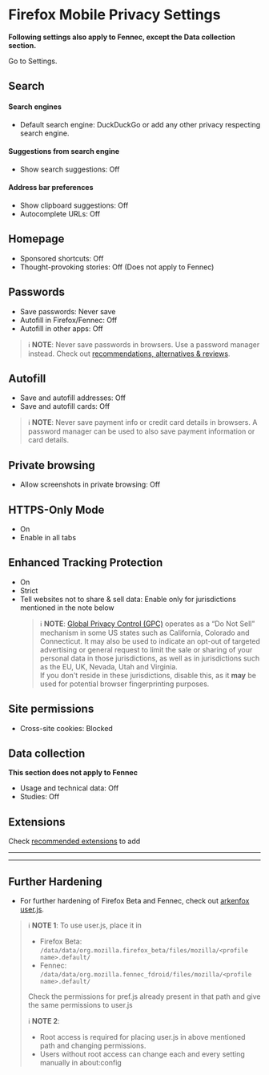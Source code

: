# Firefox Mobile Privacy Settings

**Following settings also apply to Fennec, except the Data collection section.**

Go to Settings.



## Search

#### Search engines
- Default search engine: DuckDuckGo or add any other privacy respecting search engine.

#### Suggestions from search engine
- Show search suggestions: Off

#### Address bar preferences
- Show clipboard suggestions: Off
- Autocomplete URLs: Off



## Homepage
- Sponsored shortcuts: Off
- Thought-provoking stories: Off (Does not apply to Fennec)



## Passwords
- Save passwords: Never save
- Autofill in Firefox/Fennec: Off
- Autofill in other apps: Off

> :information_source: **NOTE**: Never save passwords in browsers. Use a password manager instead. Check out [recommendations, alternatives & reviews](https://github.com/StellarSand/privacy-settings#recommendations-alternatives--reviews).


## Autofill
- Save and autofill addresses: Off
- Save and autofill cards: Off

> :information_source: **NOTE**: Never save payment info or credit card details in browsers. A password manager can be used to also save payment information or card details.



## Private browsing
- Allow screenshots in private browsing: Off



## HTTPS-Only Mode
- On
- Enable in all tabs



## Enhanced Tracking Protection
- On
- Strict
- Tell websites not to share & sell data: Enable only for jurisdictions mentioned in the note below
  > :information_source: **NOTE**: [Global Privacy Control (GPC)](https://globalprivacycontrol.org/) operates as a “Do Not Sell” mechanism in some US states such as California, Colorado and Connecticut. It may also be used to indicate an opt-out of targeted advertising or general request to limit the sale or sharing of your personal data in those jurisdictions, as well as in jurisdictions such as the EU, UK, Nevada, Utah and Virginia.
  > <br>If you don't reside in these jurisdictions, disable this, as it **may** be used for potential browser fingerprinting purposes.



## Site permissions
- Cross-site cookies: Blocked



## Data collection
**This section does not apply to Fennec**
- Usage and technical data: Off
- Studies: Off



## Extensions
Check [recommended extensions](https://github.com/StellarSand/privacy-settings#recommended-extensions) to add


---
---


## Further Hardening

- For further hardening of Firefox Beta and Fennec, check out [arkenfox user.js](https://github.com/arkenfox/user.js).

> :information_source: **NOTE 1**: To use user.js, place it in
> - Firefox Beta: `/data/data/org.mozilla.firefox_beta/files/mozilla/<profile name>.default/`
> - Fennec: `/data/data/org.mozilla.fennec_fdroid/files/mozilla/<profile name>.default/`
>
> Check the permissions for pref.js already present in that path and give the same permissions to user.js
>
> :information_source: **NOTE 2**:
> - Root access is required for placing user.js in above mentioned path and changing permissions. 
> - Users without root access can change each and every setting manually in about:config
